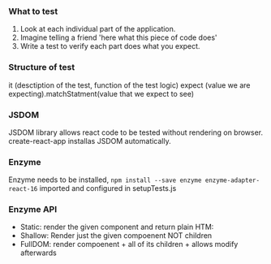 ### What to test
1. Look at each individual part of the application. 
2. Imagine telling a friend 'here what this piece of code does'
3. Write a test to verify each part does what you expect.

### Structure of test 
it (desctiption of the test, function of the test logic)
expect (value we are expecting).matchStatment(value that we expect to see)

### JSDOM
JSDOM library allows react code to be tested without rendering on browser. 
create-react-app installas JSDOM automatically. 

### Enzyme
Enzyme needs to be installed, 
`npm install --save enzyme enzyme-adapter-react-16`
imported and configured in setupTests.js

### Enzyme API
- Static: render the given component and return plain HTM:
- Shallow: Render just the given compoenent NOT children
- FullDOM: render compoenent + all of its children + allows modify afterwards





